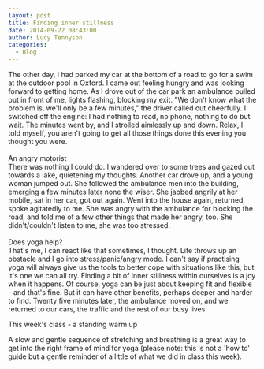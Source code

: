 ```yaml
---
layout: post
title: Finding inner stillness
date: 2014-09-22 08:43:00
author: Lucy Tennyson
categories:
  - Blog
---
```



The other day, I had parked my car at the bottom of a road to go for a swim at the outdoor pool in Oxford. I came out feeling hungry and was looking forward to getting home. As I drove out of the car park an ambulance pulled out in front of me, lights flashing, blocking my exit. "We don't know what the problem is, we'll only be a few minutes," the driver called out cheerfully. I switched off the engine: I had nothing to read, no phone, nothing to do but wait. The minutes went by, and I strolled aimlessly up and down. Relax, I told myself, you aren't going to get all those things done this evening you thought you were.&nbsp;
<br>
<br>An angry motorist
<br>There was nothing I could do. I wandered over to some trees and gazed out towards a lake, quietening my thoughts. Another car drove up, and a young woman jumped out. She followed the ambulance men into the building, emerging a few minutes later none the wiser. She jabbed angrily at her mobile, sat in her car, got out again. Went into the house again, returned, spoke agitatedly to me. She was angry with the ambulance for blocking the road, and told me of a few other things that made her angry, too. She didn't/couldn't listen to me, she was too stressed.&nbsp;
<br>
<br>Does yoga help?
<br>That's me, I can react like that sometimes, I thought. Life throws up an obstacle and I go into stress/panic/angry mode. I can't say if practising yoga will always give us the tools to better cope with situations like this, but it's one we can all try. Finding a bit of inner stillness within ourselves is a joy when it happens. Of course, yoga can be just about keeping fit and flexible - and that's fine. But it can have other benefits, perhaps deeper and harder to find. Twenty five minutes later, the ambulance moved on, and we returned to our cars, the traffic and the rest of our busy lives.

This week's class - a standing warm up&nbsp;

A slow and gentle sequence of stretching and breathing is a great way to get into the right frame of mind for yoga (please note: this is not a 'how to' guide but a gentle reminder of a little of what we did in class this week).